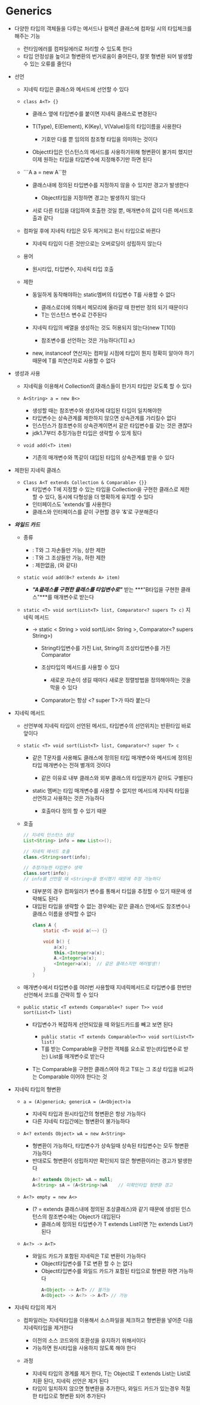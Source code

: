 # Generics
- 다양한 타입의 객체들을 다루는 메서드나 컬렉션 클래스에 컴파일 시의 타입체크를 해주는 기능
    - 런타임에러를 컴파일에러로 처리할 수 있도록 한다
    - 타입 안정성을 높이고 형변환의 번거로움이 줄어든다, 잘못 형변환 되어 발생할 수 있는 오류를 줄인다

- 선언
    - 지네릭 타입은 클래스와 메서드에 선언할 수 있다
    - ```class A<T> {} ```
        - 클래스 옆에 타입변수를 붙이면 지네릭 클래스로 변경된다
        - T(Type), E(Element), K(Key), V(Value)등의 타입이름을 사용한다
            - 기호만 다를 뿐 임의의 참조형 타입을 의미하는 것이다
        
        - Object타입은 인스턴스의 메서드를 사용하기위해 형변환이 불가피 했지만 이제 원하는 타입을 타입변수에 지정해주기만 하면 된다

    - ```A<String> a = new A<String>``한
        - 클래스내에 정의된 타입변수를 지정하지 않을 수 있지만 경고가 발생한다
            - Object타입을 지정하면 경고는 발생하지 않는다

        - 서로 다른 타입을 대입하여 호출한 것일 뿐, 매개변수의 값이 다른 메서드호출과 같다

    - 컴파일 후에 지네릭 타입은 모두 제거되고 원시 타입으로 바뀐다        
        - 지네릭 타입이 다른 것만으로는 오버로딩이 성립하지 않는다


    - 용어
        - 원시타입, 타입변수, 지네릭 타입 호출
    
    - 제한
        - 동일하게 동작해야하는 static멤버의 타입변수 T를 사용할 수 없다
            - 클래스로더에 의해서 메모리에 올라갈 때 한번만 정의 되기 때문이다
            - T는 인스턴스 변수로 간주된다

        - 지네릭 타입의 배열을 생성하는 것도 허용되지 않는다(new T[10])
            - 참조변수를 선언하는 것은 가능하다(T[] a;)

        - new, instanceof 연산자는 컴파일 시점에 타입이 뭔지 정확히 알아야 하기 때문에 T를 피연산자로 사용할 수 없다


- 생성과 사용
    - 지네릭을 이용해서 Collection의 클래스들이 한가지 타입만 갖도록 할 수 있다
    - ```A<String> a = new B<>```
        - 생성할 때는 참조변수와 생성자에 대입된 타입이 일치해야한
        - 타입변수는 상속관계를 제한하지 않으면 상속관계를 가리킬수 없다
        - 인스턴스가 참조변수의 상속관계이면서 같은 타입변수를 갖는 것은 괜찮다
        - jdk1.7부터 추정가능한 타입은 생략할 수 있게 됬다

    - ```void add(<T> item)```
        - 기존의 매개변수와 똑같이 대입된 타입의 상속관계를 받을 수 있다

    

- 제한된 지네릭 클래스
    - ```Class A<T extends Collection & Comparable> {}}```
        - 타입변수 T에 지정할 수 있는 타입을 Collection을 구현한 클래스로 제한할 수 있다, 동시에 다형성을 더 명확하게 유지할 수 있다
        - 인터페이스도 'extends'를 사용한다
        - 클래스와 인터페이스를 같이 구현할 경우 '&'로 구분해준다

- ***와일드 카드***
    - 종류
        - <? extends T> : T와 그 자손들만 가능, 상한 제한
        - <? super T>   : T와 그 조상들만 가능, 하한 제한
        - <?>           : 제한없음, (<? extends Object>와 같다)

    - ```static void add(B<? extends A> item)```
        - ***"A클래스를 구현한 클래스를 타입변수로"*** 받는 ***"B타입을 구현한 클래스"***를 매개변수로 받는다
    
    - ```static <T> void sort(List<T> list, Comparator<? supers T> c)``` 지네릭 메서드
        - -> static < String > void sort(List< String >, Comparator<? supers String>)
            - String타입변수를 가진 List, String의 조상타입변수를 가진 Comparator
            - 조상타입의 메서드를 사용할 수 있다
                - 새로운 자손이 생길 때마다 새로운 정렬방법을 정의해야하는 것을 막을 수 있다

            - Comparator는 항상 <? super T>가 따라 붙는다
        


- 지네릭 메서드
    - 선언부에 지네릭 타입이 선언된 메서드, 타입변수의 선언위치는 반환타입 바로앞이다
    - ```static <T> void sort(List<T> list, Comparator<? super T> c```
        - 같은 T문자를 사용해도 클래스에 정의된 타입 매개변수와 메서드에 정의된 타입 매개변수는 전혀 별개의 것이다
            - 같은 이유로 내부 클래스와 외부 클래스의 타입문자가 같아도 구별된다

        - static 멤버는 타입 매개변수를 사용할 수 없지만 메서드에 지네릭 타입을 선언하고 사용하는 것은 가능하다
            - 호출마다 정의 할 수 있기 때문

    - 호출
        ```java
        // 지네릭 인스턴스 생성
        List<String> info = new List<>();

        // 지네릭 메서드 호출
        class.<String>sort(info);

        // 추정가능한 타입변수 생략
        class.sort(info);  
        // info를 선언할 때 <String>을 명시했기 때문에 추정 가능하다
        ```
        - 대부분의 경우 컴파일러가 변수를 통해서 타입을 추정할 수 있기 때문에 생략해도 된다
        - 대입된 타입을 생략할 수 없는 경우에는 같은 클래스 안에서도 참조변수나 클래스 이름을 생략할 수 없다
            ```java
            class A {
                static <T> void a(~~) {}

                void b() {
                    a(x);
                    this.<Integer>a(x);
                    A.<Integer>a(x);
                    <Integer>a(x);  // 같은 클래스지만 에러발생!!
                }
            }
            ```
        
    - 매개변수에서 타입변수를 여러번 사용할때 지네릭메서드로 타입변수를 한번만 선언해서 코드를 간략히 할 수 있다

    - ```public static <T extends Comparable<? super T>> void sort(List<T> list)```
        - 타입변수가 복잡하게 선언되있을 때 와일드카드를 빼고 보면 된다
            -  ```public static <T extends Comparable<T>> void sort(List<T> list)```
            -  T를 받는 Comparable을 구현한 객체를 요소로 받는(타입변수로 받는) List를 매개변수로 받는다

        - T는 Comparable을 구현한 클래스여야 하고 T또는 그 조상 타입을 비교하는 Comparable 이어야 한다는 것

- 지네릭 타입의 형변환
    - ```a = (A)genericA; genericA = (A<Object>)a```
        - 지네릭 타입과 원시타입간의 형변환은 항상 가능하다
        - 다른 지네릭 타입간에는 형변환이 불가능하다

    - ```A<? extends Object> wA = new A<String>```
        - 형변환이 가능하다, 타입변수가 상속일때 상속된 타입변수는 모두 형변환 가능하다
        - 반대로도 형변환이 성립하지만 확인되지 않은 형변환이라는 경고가 발생한다
            ```java
            A<? extends Object> wA = null;
            A<String> sA = (A<String>)wA    // 미확인타입 형변환 경고
            ```
        
    - ```A<?> empty = new A<>```
        - (? = extends 클래스내에 정의된 조상클래스)와 같기 때문에 생성된 인스턴스의 참조변수에는 Object가 대입된다
            - 클래스에 정의된 타입변수가 T extends List이면 ?는 extends List가 된다

    - ```A<?> -> A<T>``` 
        - 와일드 카드가 포함된 지네릭은 T로 변환이 가능하다
            - Object타입변수를 T로 변환 할 수 는 없다
            - Object타입변수를 와일드 카드가 포함된 타입으로 형변환 하면 가능하다
                ```java
                A<Object> -> A<T> // 불가능
                A<Object> -> A<?> -> A<T> // 가능
                ``` 
        
- 지네릭 타입의 제거
    - 컴파일러는 지네릭타입을 이용해서 소스파일을 체크하고 형변환을 넣어준 다음 지네릭타입을 제거한다
        - 이전의 소스 코드와의 호환성을 유지하기 위해서이다
        - 가능하면 원시타입을 사용하지 않도록 해야 한다
    
    - 과정
        - 지네릭 타입의 경계를 제거 한다, T는 Object로 T extends List는 List로 치환 된다, 지네릭 선언은 제거 된다
        - 타입이 일치하지 않으면 형변환을 추가한다, 와일드 카드가 있는경우 적절한 타입으로 형변환 되어 추가된다
        
    
    

